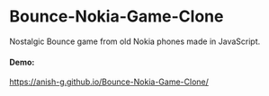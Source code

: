 # Bounce-Nokia-Game-Clone
Nostalgic Bounce game from old Nokia phones made in JavaScript.

#### Demo:
https://anish-g.github.io/Bounce-Nokia-Game-Clone/

